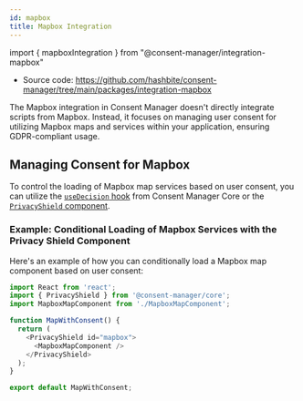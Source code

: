 ```yaml
---
id: mapbox
title: Mapbox Integration
---
```


import { mapboxIntegration } from "@consent-manager/integration-mapbox"

- Source code: https://github.com/hashbite/consent-manager/tree/main/packages/integration-mapbox

The Mapbox integration in Consent Manager doesn't directly integrate scripts from Mapbox. Instead, it focuses on managing user consent for utilizing Mapbox maps and services within your application, ensuring GDPR-compliant usage.

<IntegrationProfile integration={mapboxIntegration()} />

## Managing Consent for Mapbox

To control the loading of Mapbox map services based on user consent, you can utilize the [`useDecision` hook](../core/hooks.md#usedecision) from Consent Manager Core or the [`PrivacyShield` component](../core/privacy-shield.md).

### Example: Conditional Loading of Mapbox Services with the Privacy Shield Component

Here's an example of how you can conditionally load a Mapbox map component based on user consent:

```javascript
import React from 'react';
import { PrivacyShield } from '@consent-manager/core';
import MapboxMapComponent from './MapboxMapComponent';

function MapWithConsent() {
  return (
    <PrivacyShield id="mapbox">
      <MapboxMapComponent />
    </PrivacyShield>
  );
}

export default MapWithConsent;
```